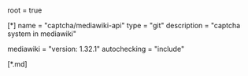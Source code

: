 #
#
#

root = true

[*]
name = "captcha/mediawiki-api"
type = "git"
description = "captcha system in mediawiki"

mediawiki = "version: 1.32.1"
autochecking = "include"

[*.md]
